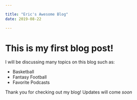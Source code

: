 ```yaml
---

title: "Eric's Awesome Blog"
date: 2019-08-22

---
```


# This is my first blog post!

I will be discussing many topics on this blog such as:
* Basketball
* Fantasy Football
* Favorite Podcasts

Thank you for checking out my blog! Updates will come _soon_ 
